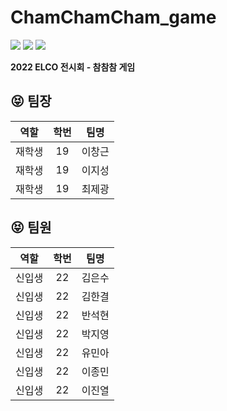 # ChamChamCham_game
<img src="https://capsule-render.vercel.app/api?type=soft&color=auto&height=200&section=header&text=ELCO%20Exhibition&fontSize=90" />
<a href="https://www.raspberrypi.org/"><img src="https://img.shields.io/badge/-RaspberryPi-C51A4A?style=for-the-badge&logo=Raspberry-Pi"/></a>
<a href="https://www.python.org/"><img src="https://img.shields.io/static/v1?style=for-the-badge&message=Python&color=3776AB&logo=Python&logoColor=FFFFFF&label="/></a>

**2022 ELCO 전시회 - 참참참 게임**


## :stuck_out_tongue_closed_eyes: 팀장
|역할|학번|팀명|
|------|:---:|---|
|재학생|19|이창근|
|재학생|19|이지성|
|재학생|19|최제광|                       

## :stuck_out_tongue_closed_eyes: 팀원
|역할|학번|팀명|
|------|:---:|---|                    
|신입생|22|김은수|
|신입생|22|김한결|  
|신입생|22|반석현|
|신입생|22|박지영|  
|신입생|22|유민아|
|신입생|22|이종민|
|신입생|22|이진열| 

